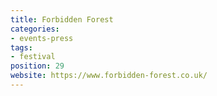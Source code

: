 ```yaml
---
title: Forbidden Forest
categories:
- events-press
tags:
- festival
position: 29
website: https://www.forbidden-forest.co.uk/
---
```



